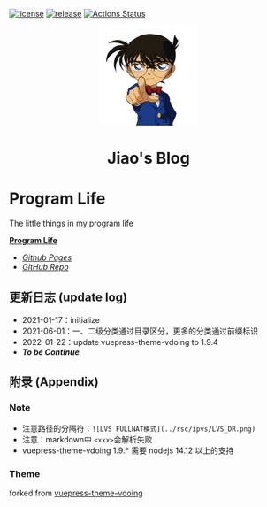 [![license](https://img.shields.io/github/license/joyous-x/blog.svg)](https://github.com/joyous-x/blog/blob/main/LICENSE)
[![release](https://img.shields.io/github/release/joyous-x/blog.svg)](https://github.com/joyous-x/blog/releases/latest)
[![Actions Status](https://github.com/joyous-x/blog/workflows/CI/badge.svg)](https://github.com/joyous-x/blog/actions)

<p align="center"><a href="https://github.com/joyous-x/" target="_blank" rel="noopener noreferrer"><img width="180" src="https://github.com/joyous-x/blog/blob/main/blog_raw/blog/rsc/cover.png" alt="logo"></a></p>

<h1 align="center">Jiao's Blog</h2>

# Program Life
The little things in my program life

[**Program Life**]()
- [*Github Pages*](https://joyous-x.github.io/blog/)
- [*GitHub Repo*](https://github.com/joyous-x/blog/)

## 更新日志 (update log)
- 2021-01-17：initialize
- 2021-06-01：一、二级分类通过目录区分，更多的分类通过前缀标识
- 2022-01-22：update vuepress-theme-vdoing to 1.9.4
- ***To be Continue***

## 附录 (Appendix)
### Note
- 注意路径的分隔符：``` ![LVS FULLNAT模式](../rsc/ipvs/LVS_DR.png) ```
- 注意：markdown中 ``` <xxx> ```会解析失败
- vuepress-theme-vdoing 1.9.* 需要 nodejs 14.12 以上的支持

### Theme
forked from [vuepress-theme-vdoing](https://github.com/xugaoyi/vuepress-theme-vdoing)

